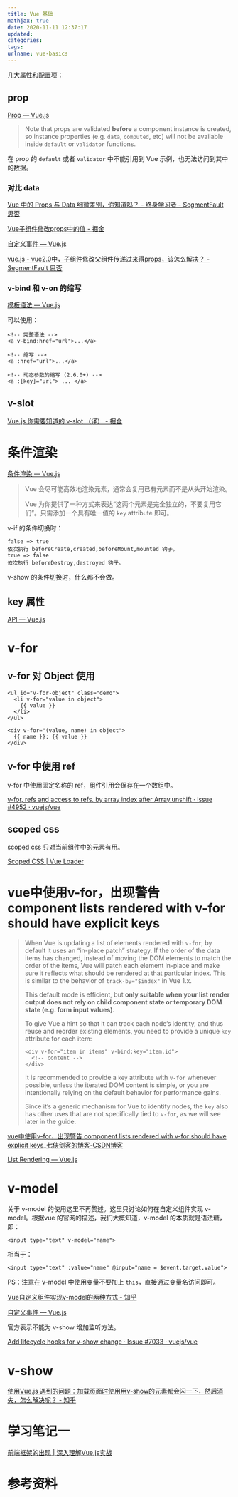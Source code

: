 ```yaml
---
title: Vue 基础
mathjax: true
date: 2020-11-11 12:37:17
updated:
categories:
tags:
urlname: vue-basics
---
```




<!-- more -->



几大属性和配置项：

## prop

[Prop — Vue.js](https://cn.vuejs.org/v2/guide/components-props.html)



> Note that props are validated **before** a component instance is created, so instance properties (e.g. `data`, `computed`, etc) will not be available inside `default` or `validator` functions.

在 prop 的 `default` 或者 `validator` 中不能引用到 Vue 示例，也无法访问到其中的数据。



### 对比 data

[Vue 中的 Props 与 Data 细微差别，你知道吗？ - 终身学习者 - SegmentFault 思否](https://segmentfault.com/a/1190000021651417)

[Vue子组件修改props中的值 - 掘金](https://juejin.im/post/6844904057245696013)

[自定义事件 — Vue.js](https://cn.vuejs.org/v2/guide/components-custom-events.html#自定义组件的-v-model)

[vue.js - vue2.0中，子组件修改父组件传递过来得props，该怎么解决？ - SegmentFault 思否](https://segmentfault.com/q/1010000008525755)



### v-bind 和 v-on 的缩写

[模板语法 — Vue.js](https://cn.vuejs.org/v2/guide/syntax.html#v-bind-缩写)

可以使用：

```vue
<!-- 完整语法 -->
<a v-bind:href="url">...</a>

<!-- 缩写 -->
<a :href="url">...</a>

<!-- 动态参数的缩写 (2.6.0+) -->
<a :[key]="url"> ... </a>
```



## v-slot

[Vue.js 你需要知道的 v-slot （译） - 掘金](https://juejin.im/post/6844903776759840781)



# 条件渲染

[条件渲染 — Vue.js](https://cn.vuejs.org/v2/guide/conditional.html#在-lt-template-gt-元素上使用-v-if-条件渲染分组)

> Vue 会尽可能高效地渲染元素，通常会复用已有元素而不是从头开始渲染。
>
> Vue 为你提供了一种方式来表达“这两个元素是完全独立的，不要复用它们”。只需添加一个具有唯一值的 `key` attribute 即可。



v-if 的条件切换时：

```
false => true
依次执行 beforeCreate,created,beforeMount,mounted 钩子。
true => false
依次执行 beforeDestroy,destroyed 钩子。
```



v-show 的条件切换时，什么都不会做。



## key 属性

[API — Vue.js](https://cn.vuejs.org/v2/api/#key)



# v-for



## v-for 对 Object 使用

```vue
<ul id="v-for-object" class="demo">
  <li v-for="value in object">
    {{ value }}
  </li>
</ul>
```



```vue
<div v-for="(value, name) in object">
  {{ name }}: {{ value }}
</div>
```



## v-for 中使用 ref

v-for 中使用固定名称的 ref，组件引用会保存在一个数组中。

[v-for, refs and access to refs. by array index after Array.unshift · Issue #4952 · vuejs/vue](https://github.com/vuejs/vue/issues/4952)



## scoped css

scoped css 只对当前组件中的元素有用。

[Scoped CSS | Vue Loader](https://vue-loader.vuejs.org/zh/guide/scoped-css.html#混用本地和全局样式)



# vue中使用v-for，出现警告 component lists rendered with v-for should have explicit keys

> When Vue is updating a list of elements rendered with `v-for`, by default it uses an “in-place patch” strategy. If the order of the data items has changed, instead of moving the DOM elements to match the order of the items, Vue will patch each element in-place and make sure it reflects what should be rendered at that particular index. This is similar to the behavior of `track-by="$index"` in Vue 1.x.
>
> This default mode is efficient, but **only suitable when your list render output does not rely on child component state or temporary DOM state (e.g. form input values)**.
>
> To give Vue a hint so that it can track each node’s identity, and thus reuse and reorder existing elements, you need to provide a unique `key` attribute for each item:
>
> ```
> <div v-for="item in items" v-bind:key="item.id">
>   <!-- content -->
> </div>
> ```
>
> It is recommended to provide a `key` attribute with `v-for` whenever possible, unless the iterated DOM content is simple, or you are intentionally relying on the default behavior for performance gains.
>
> Since it’s a generic mechanism for Vue to identify nodes, the `key` also has other uses that are not specifically tied to `v-for`, as we will see later in the guide.

[vue中使用v-for，出现警告 component lists rendered with v-for should have explicit keys_七侠剑客的博客-CSDN博客](https://blog.csdn.net/qq_36727756/article/details/89632588)

[List Rendering — Vue.js](https://vuejs.org/v2/guide/list.html#Maintaining-State)



# v-model

关于 v-model 的使用这里不再赘述。这里只讨论如何在自定义组件实现 v-model。根据vue 的官网的描述，我们大概知道，v-model 的本质就是语法糖，即：

```vue
<input type="text" v-model="name">
```

相当于：

```vue
<input type="text" :value="name" @input="name = $event.target.value">
```



PS：注意在 v-model 中使用变量不要加上 `this`，直接通过变量名访问即可。



[Vue自定义组件实现v-model的两种方式 - 知乎](https://zhuanlan.zhihu.com/p/137022244)

[自定义事件 — Vue.js](https://cn.vuejs.org/v2/guide/components-custom-events.html)





官方表示不能为 v-show 增加监听方法。

[Add lifecycle hooks for v-show change · Issue #7033 · vuejs/vue](https://github.com/vuejs/vue/issues/7033)





# v-show

[使用Vue.js 遇到的问题：加载页面时使用用v-show的元素都会闪一下，然后消失，怎么解决呢？ - 知乎](https://www.zhihu.com/question/35102856)







# 学习笔记一

[前端框架的出现 | 深入理解Vue.js实战](https://godbasin.github.io/vue-ebook/vue-ebook/0.html#前端的飞速发展)











# 参考资料

